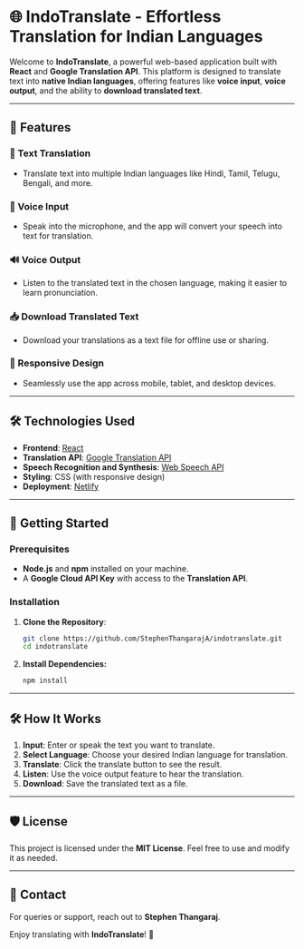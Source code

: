 # 🌐 IndoTranslate - Effortless Translation for Indian Languages

Welcome to **IndoTranslate**, a powerful web-based application built with **React** and **Google Translation API**. This platform is designed to translate text into **native Indian languages**, offering features like **voice input**, **voice output**, and the ability to **download translated text**. 

---

## 🌟 Features

### 📝 Text Translation
- Translate text into multiple Indian languages like Hindi, Tamil, Telugu, Bengali, and more.
  
### 🎤 Voice Input
- Speak into the microphone, and the app will convert your speech into text for translation.

### 🔊 Voice Output
- Listen to the translated text in the chosen language, making it easier to learn pronunciation.

### 📥 Download Translated Text
- Download your translations as a text file for offline use or sharing.

### 📱 Responsive Design
- Seamlessly use the app across mobile, tablet, and desktop devices.

---

## 🛠 Technologies Used

- **Frontend**: [React](https://reactjs.org/)
- **Translation API**: [Google Translation API](https://cloud.google.com/translate)
- **Speech Recognition and Synthesis**: [Web Speech API](https://developer.mozilla.org/en-US/docs/Web/API/Web_Speech_API)
- **Styling**: CSS (with responsive design)
- **Deployment**: [Netlify](https://www.netlify.com/)

---

## 🚀 Getting Started

### Prerequisites
- **Node.js** and **npm** installed on your machine.
- A **Google Cloud API Key** with access to the **Translation API**.

### Installation

1. **Clone the Repository**:
   ```bash
   git clone https://github.com/StephenThangarajA/indotranslate.git
   cd indotranslate
   ```
2. **Install Dependencies:**
   ```bash
   npm install
   ```

---

## 🛠 How It Works

1. **Input**: Enter or speak the text you want to translate.
2. **Select Language**: Choose your desired Indian language for translation.
3. **Translate**: Click the translate button to see the result.
4. **Listen**: Use the voice output feature to hear the translation.
5. **Download**: Save the translated text as a file.


---

## 🛡 License

This project is licensed under the **MIT License**. Feel free to use and modify it as needed.

---

## 📧 Contact

For queries or support, reach out to **Stephen Thangaraj**.  

Enjoy translating with **IndoTranslate**! 🌟
